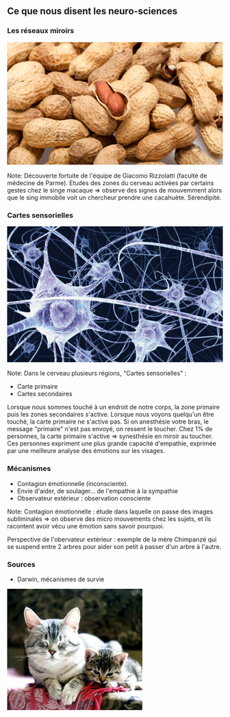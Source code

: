 ## Ce que nous disent les neuro-sciences



### Les réseaux miroirs

![neurones](/resources/cacahuetes.jpg)

Note:
Découverte fortuite de l'équipe de Giacomo Rizzolatti (faculté de médecine de Parme).
Etudes des zones du cerveau activées par certains gestes chez le singe macaque => observe des signes de mouvemment alors que le sing immobile voit un chercheur prendre une cacahuète.
Sérendipité.



### Cartes sensorielles

![neurones](/resources/neurones.png)

Note:
Dans le cerveau plusieurs régions, "Cartes sensorielles" :
- Carte primaire
- Cartes secondaires

Lorsque nous sommes touché à un endroit de notre corps, la zone primaire puis les zones secondaires s'active.
Lorsque nous voyons quelqu'un être touché, la carte primaire ne s'active pas.
Si on anesthésie votre bras, le message "primaire" n'est pas envoyé, on ressent le toucher.
Chez 1% de personnes, la carte primaire s'active => synesthésie en miroir au toucher. Ces personnes expriment une plus grande capacité d'empathie, exprimée par une meilleure analyse des émotions sur les visages.



### Mécanismes
- Contagion émotionnelle (inconsciente).
- Envie d'aider, de soulager... de l'empathie à la sympathie
- Observateur extérieur : observation consciente

Note:
Contagion émotionnelle : étude dans laquelle on passe des images subliminales => on observe des micro mouvements chez les sujets, et ils racontent avoir vécu une émotion sans savoir pourquoi.

Perspective de l'obervateur extérieur : exemple de la mère Chimpanzé qui se suspend entre 2 arbres pour aider son petit à passer d'un arbre à l'autre.



### Sources

- Darwin, mécanismes de survie


![chats](/resources/chats.jpg)
